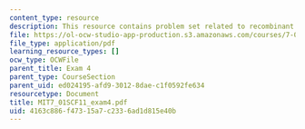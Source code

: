 ```yaml
---
content_type: resource
description: This resource contains problem set related to recombinant DNA.
file: https://ol-ocw-studio-app-production.s3.amazonaws.com/courses/7-01sc-fundamentals-of-biology-fall-2011/4163c886f47315a7c2336ad1d815e40b_MIT7_01SCF11_exam4.pdf
file_type: application/pdf
learning_resource_types: []
ocw_type: OCWFile
parent_title: Exam 4
parent_type: CourseSection
parent_uid: ed024195-afd9-3012-8dae-c1f0592fe634
resourcetype: Document
title: MIT7_01SCF11_exam4.pdf
uid: 4163c886-f473-15a7-c233-6ad1d815e40b
---
```

